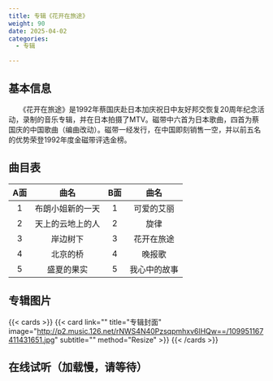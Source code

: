 ```yaml
---
title: 专辑《花开在旅途》
weight: 90
date: 2025-04-02
categories:
  - 专辑

---
```



## 基本信息

　　《花开在旅途》是1992年蔡国庆赴日本加庆祝日中友好邦交恢复20周年纪念活动，录制的音乐专辑，并在日本拍摄了MTV。磁带中六首为日本歌曲，四首为蔡国庆的中国歌曲（编曲改动）。磁带一经发行，在中国即刻销售一空，并以前五名的优势荣登1992年度金磁带评选金榜。

## 曲目表

|A面|曲名|B面|曲名|
|:-----:|:-----:|:-----:|:-----:|
|1|布朗小姐新的一天|1|可爱的艾丽|
|2|天上的云地上的人|2|旋律|
|3|岸边树下|3|花开在旅途|
|4|北京的桥|4|晚报歌|
|5|盛夏的果实|5|我心中的故事|


## 专辑图片

{{< cards >}}
  {{< card link="" title="专辑封面" image="http://p2.music.126.net/rNWS4N40Pzsqpmhxv6lHQw==/109951167411431651.jpg" subtitle="" method="Resize" >}}
{{< /cards >}}


## 在线试听（加载慢，请等待）

<meting-js
    server="tencent"
    type="album"
    id="000ekAip14KPSa">
</meting-js>
